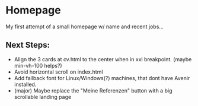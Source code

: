 # Homepage
My first attempt of a small homepage w/ name and recent jobs...

## Next Steps:
- Align the 3 cards at cv.html to the center when in xxl breakpoint. (maybe min-vh-100 helps?)
- Avoid horizontal scroll on index.html
- Add fallback font for Linux/Windows(?) machines, that dont have Avenir installed.
- (major) Maybe replace the "Meine Referenzen" button with a big scrollable landing page
